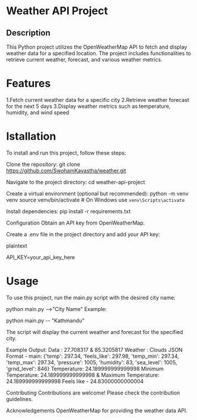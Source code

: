 # Weather API Project


## Description

This Python project utilizes the OpenWeatherMap API to fetch and display weather data for a specified location. The project includes functionalities to retrieve current weather, forecast, and various weather metrics.


# Features

1.Fetch current weather data for a specific city
2.Retrieve weather forecast for the next 5 days
3.Display weather metrics such as temperature, humidity, and wind speed


# Istallation

To install and run this project, follow these steps:

Clone the repository:
  git clone https://github.com/SwohamKayastha/weather.git
  
Navigate to the project directory:
  cd weather-api-project
  
Create a virtual environment (optional but recommended):
  python -m venv venv
  source venv/bin/activate  # On Windows use `venv\Scripts\activate`
  
Install dependencies:
  pip install -r requirements.txt
  
Configuration
  Obtain an API key from OpenWeatherMap.

Create a .env file in the project directory and add your API key:

plaintext

API_KEY=your_api_key_here

# Usage
To use this project, run the main.py script with the desired city name:


python main.py -->"City Name"
Example:

python main.py -- "Kathmandu"

The script will display the current weather and forecast for the specified city.

Example Output:
Data : 27.708317 & 85.3205817
Weather : Clouds
JSON Format - main: {'temp': 297.34, 'feels_like': 297.98, 'temp_min': 297.34, 'temp_max': 297.34, 'pressure': 1005, 'humidity': 83, 'sea_level': 1005, 'grnd_level': 846}
Temperature: 24.189999999999998
Minimum Temperature: 24.189999999999998  &  Maximum Temperature: 24.189999999999998
Feels like - 24.83000000000004

Contributing
Contributions are welcome! Please check the contribution guidelines.

Acknowledgements
OpenWeatherMap for providing the weather data API.